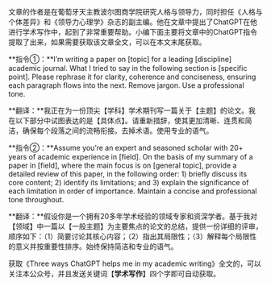 文章的作者是在葡萄牙天主教波尔图商学院研究人格与领导力，同时担任《人格与个体差异》和《领导力心理学》杂志的副主编。他在文章中提出了ChatGPT在他进行学术写作中，起到了非常重要帮助。小编下面主要将文章中的ChatGPT指令提取了出来，如果需要获取该文章全文，可以在本文末尾获取。

**指令①：**I’m writing a paper on [topic] for a leading [discipline] academic journal. What I tried to say in the following section is [specific point]. Please rephrase it for clarity, coherence and conciseness, ensuring each paragraph flows into the next. Remove jargon. Use a professional tone.

**翻译：**我正在为一份顶尖【学科】学术期刊写一篇关于【主题】的论文。我在以下部分中试图表达的是【具体点】。请重新措辞，使其更加清晰、连贯和简洁，确保每个段落之间的流畅衔接。去掉术语。使用专业的语气。

**指令②：**Assume you’re an expert and seasoned scholar with 20+ years of academic experience in [field]. On the basis of my summary of a paper in [field], where the main focus is on [general topic], provide a detailed review of this paper, in the following order: 1) briefly discuss its core content; 2) identify its limitations; and 3) explain the significance of each limitation in order of importance. Maintain a concise and professional tone throughout.

**翻译：**假设你是一个拥有20多年学术经验的领域专家和资深学者。基于我对【领域】中一篇以【一般主题】为主要焦点的论文的总结，提供一份详细的评审，顺序如下：（1）简要讨论其核心内容；（2）指出其局限性；（3）解释每个局限性的意义并按重要性排序。始终保持简洁和专业的语气。

获取《Three ways ChatGPT helps me in my academic writing》全文的，可以关注本公众号，并且发送关键词【**学术写作**】四个字即可自动获取。